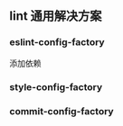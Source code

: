 ## lint 通用解决方案

### eslint-config-factory
添加依赖

### style-config-factory


### commit-config-factory
